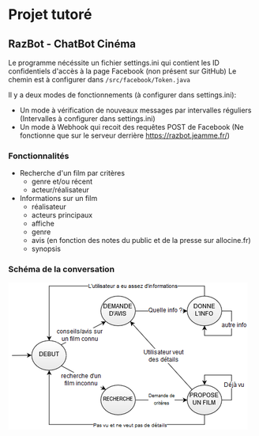 # Projet tutoré
## RazBot - ChatBot Cinéma

Le programme nécéssite un fichier settings.ini qui contient les ID confidentiels d'accès à la page Facebook (non présent sur GitHub)
Le chemin est à configurer dans `/src/facebook/Token.java`

Il y a deux modes de fonctionnements (à configurer dans settings.ini):
* Un mode à vérification de nouveaux messages par intervalles réguliers (Intervalles à configurer dans settings.ini)
* Un mode à Webhook qui recoit des requêtes POST de Facebook (Ne fonctionne que sur le serveur derrière https://razbot.jeamme.fr/)

### Fonctionnalités 

* Recherche d'un film par critères
  * genre et/ou récent
  * acteur/réalisateur
* Informations sur un film
  * réalisateur
  * acteurs principaux
  * affiche
  * genre
  * avis (en fonction des notes du public et de la presse sur allocine.fr)
  * synopsis

### Schéma de la conversation
![Structure de la conversation](/AutomateStructure.png)
